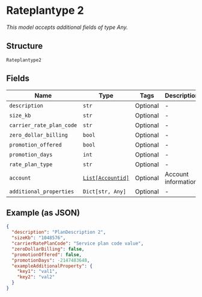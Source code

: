 
# Rateplantype 2

*This model accepts additional fields of type Any.*

## Structure

`Rateplantype2`

## Fields

| Name | Type | Tags | Description |
|  --- | --- | --- | --- |
| `description` | `str` | Optional | - |
| `size_kb` | `str` | Optional | - |
| `carrier_rate_plan_code` | `str` | Optional | - |
| `zero_dollar_billing` | `bool` | Optional | - |
| `promotion_offered` | `bool` | Optional | - |
| `promotion_days` | `int` | Optional | - |
| `rate_plan_type` | `str` | Optional | - |
| `account` | [`List[Accountid]`](../../doc/models/accountid.md) | Optional | Account information |
| `additional_properties` | `Dict[str, Any]` | Optional | - |

## Example (as JSON)

```json
{
  "description": "PlanDescription 2",
  "sizeKb": "1048576",
  "carrierRatePlanCode": "Service plan code value",
  "zeroDollarBilling": false,
  "promotionOffered": false,
  "promotionDays": -2147483648,
  "exampleAdditionalProperty": {
    "key1": "val1",
    "key2": "val2"
  }
}
```

